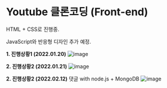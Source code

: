 # Youtube 클론코딩 (Front-end)
HTML + CSS로 진행중.

JavaScript와 반응형 디자인 추가 예정.

<strong>1. 진행상황1 (2022.01.20)</strong>
![image](https://user-images.githubusercontent.com/67365440/150388500-07b594c5-c48a-4701-a31c-a3e5e16ea73f.png)

<strong>2. 진행상황2 (2022.01.21)</strong>
![image](https://user-images.githubusercontent.com/67365440/150548857-102a20d4-02d3-4a62-b3bb-4d3044bbad98.png)

<strong>2. 진행상황2 (2022.02.12)</strong>
댓글 with node.js + MongoDB
![image](https://user-images.githubusercontent.com/67365440/153709415-274c9631-bee5-413a-a539-47ece1bfd8ed.png)
